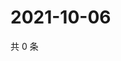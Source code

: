 # 2021-10-06

共 0 条

<!-- BEGIN WEIBO -->
<!-- 最后更新时间 Wed Oct 06 2021 07:14:35 GMT+0800 (China Standard Time) -->

<!-- END WEIBO -->
